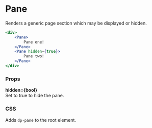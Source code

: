 Pane
====
Renders a generic page section which may be displayed or hidden.

```jsx
<div>
    <Pane>
        Pane one!
    </Pane>
    <Pane hidden={true}>
        Pane two!
    </Pane>
</div>
```

### Props

**hidden={bool}**  
Set to true to hide the pane.


### CSS
Adds `dp-pane` to the root element.
